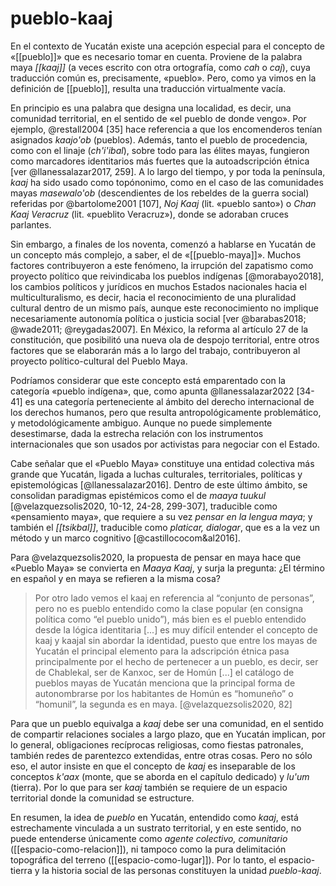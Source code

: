 # pueblo-kaaj
En el contexto de Yucatán existe una acepción especial para el concepto de «[[pueblo]]» que es necesario tomar en cuenta. Proviene de la palabra maya *[[kaaj]]* (a veces escrito con otra ortografía, como *cah* o *caj*), cuya traducción común es, precisamente, «pueblo». Pero, como ya vimos en la definición de [[pueblo]], resulta una traducción virtualmente vacía.

En principio es una palabra que designa una localidad, es decir, una comunidad territorial, en el sentido de «el pueblo de donde vengo». Por ejemplo, @restall2004 [35] hace referencia a que los encomenderos tenían asignados *kaajo'ob* (pueblos). Además, tanto el pueblo de procedencia, como con el linaje (*ch'i'ibal*), sobre todo para las élites mayas, fungieron como marcadores identitarios más fuertes que la autoadscripción étnica [ver @llanessalazar2017, 259]. A lo largo del tiempo, y por toda la península, *kaaj* ha sido usado como topónonimo, como en el caso de las comunidades mayas *masewalo'ob* (descendientes de los rebeldes de la guerra social) referidas por @bartolome2001 [107], *Noj Kaaj* (lit. «pueblo santo») o *Chan Kaaj Veracruz* (lit. «pueblito Veracruz»), donde se adoraban cruces parlantes.

Sin embargo, a finales de los noventa, comenzó a hablarse en Yucatán de un concepto más complejo, a saber, el de «[[pueblo-maya]]». Muchos factores contribuyeron a este fenómeno, la irrupción del zapatismo como proyecto político que reivindicaba los pueblos indígenas [@morabayo2018], los cambios políticos y jurídicos en muchos Estados nacionales hacia el multiculturalismo, es decir, hacia el reconocimiento de una pluralidad cultural dentro de un mismo país, aunque este reconocimiento no implique necesariamente autonomía política o justicia social [ver @barabas2018; @wade2011; @reygadas2007]. En México, la reforma al artículo 27 de la constitución, que posibilitó una nueva ola de despojo territorial, entre otros factores que se elaborarán más a lo largo del trabajo, contribuyeron al proyecto político-cultural del Pueblo Maya.

Podríamos considerar que este concepto está emparentado con la categoría «pueblo indígena», que, como apunta @llanessalazar2022 [34-41] es una categoría perteneciente al ámbito del derecho internacional de los derechos humanos, pero que resulta antropológicamente problemático, y metodológicamente ambiguo. Aunque no puede simplemente desestimarse, dada la estrecha relación con los instrumentos internacionales que son usados por activistas para negociar con el Estado.

Cabe señalar que el «Pueblo Maya» constituye una entidad colectiva más grande que Yucatán, ligada a luchas culturales, territoriales, políticas y epistemológicas [@llanessalazar2016]. Dentro de este último ámbito, se consolidan paradigmas epistémicos como el de *maaya tuukul* [@velazquezsolis2020, 10-12, 24-28, 299-307], traducible como «pensamiento maya», que requiere a su vez *pensar en la lengua maya*; y también el *[[tsikbal]]*, traducible como *platicar, dialogar*, que es a la vez un método y un marco cognitivo [@castillococom&al2016].

Para @velazquezsolis2020, la propuesta de pensar en maya hace que «Pueblo Maya» se convierta en *Maaya Kaaj*, y surja la pregunta: ¿El término en español y en maya se refieren a la misma cosa?

>Por otro lado vemos el kaaj en referencia al “conjunto de personas”, pero no es pueblo  entendido como la clase popular (en consigna política como “el pueblo unido”), más bien es el pueblo entendido desde la lógica identitaria \[...\] es muy difícil  entender el concepto de kaaj y kaajal sin abordar la identidad, puesto que entre los mayas de  Yucatán el principal elemento para la adscripción étnica pasa principalmente por el hecho de  pertenecer a un pueblo, es decir, ser de Chablekal, ser de Kanxoc, ser de Homún \[...\] el catálogo de pueblos mayas de Yucatán menciona que la principal  forma de autonombrarse por los habitantes de Homún es “homuneño” o “homunil”, la  segunda es en maya. [@velazquezsolis2020, 82]

Para que un pueblo equivalga a *kaaj* debe ser una comunidad, en el sentido de compartir relaciones sociales a largo plazo, que en Yucatán implican, por lo general, obligaciones recíprocas religiosas, como fiestas patronales, también redes de parentezco extendidas, entre otras cosas. Pero no sólo eso, el autor insiste en que el concepto de *kaaj* es inseparable de los conceptos *k'aax* (monte, que se aborda en el capítulo dedicado) y *lu'um* (tierra). Por lo que para ser *kaaj* también se requiere de un espacio territorial donde la comunidad se estructure.

En resumen, la idea de *pueblo* en Yucatán, entendido como *kaaj*, está estrechamente vinculada a un sustrato territorial, y en este sentido, no puede entenderse únicamente como *agente colectivo, comunitario* ([[espacio-como-relacion]]), ni tampoco como la pura delimitación topográfica del terreno ([[espacio-como-lugar]]). Por lo tanto, el espacio-tierra y la historia social de las personas constituyen la unidad *pueblo-kaaj*.
